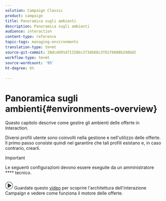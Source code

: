 ```yaml
---
solution: Campaign Classic
product: campaign
title: Panoramica sugli ambienti
description: Panoramica sugli ambienti
audience: interaction
content-type: reference
topic-tags: managing-environments
translation-type: tm+mt
source-git-commit: 20dcdd91d71158bc373db68c3f61f6808b240bd2
workflow-type: tm+mt
source-wordcount: '95'
ht-degree: 6%

---
```



# Panoramica sugli ambienti{#environments-overview}

Questo capitolo descrive come gestire gli ambienti delle offerte in Interaction.

Diversi profili utente sono coinvolti nella gestione e nell&#39;utilizzo delle offerte. Il primo passo consiste quindi nel garantire che tali profili esistano e, in caso contrario, crearli.

>[!IMPORTANT]
>
>Le seguenti configurazioni devono essere eseguite da un amministratore **** tecnico.

![](assets/do-not-localize/how-to-video.png) Guardate questo [video](https://helpx.adobe.com/campaign/classic/how-to/architecture-of-acs-v6.html?playlist=/ccx/v1/collection/product/campaign/classic/segment/digital-marketers/explevel/intermediate/applaunch/get-started/collection.ccx.js&amp;ref=helpx.adobe.com) per scoprire l&#39;architettura dell&#39;interazione Campaign e vedere come funziona il motore delle offerte.